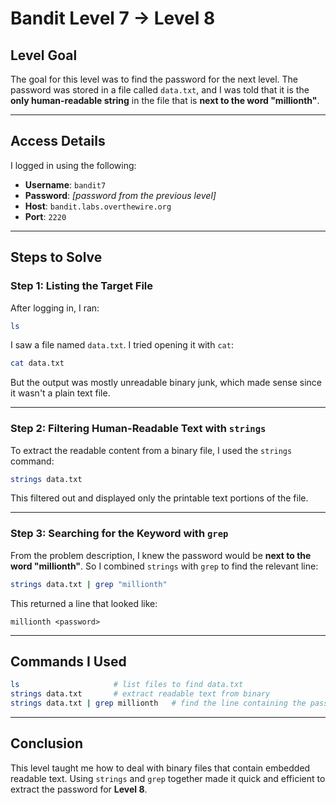 # Bandit Level 7 → Level 8

## Level Goal

The goal for this level was to find the password for the next level. The password was stored in a file called `data.txt`, and I was told that it is the **only human-readable string** in the file that is **next to the word "millionth"**.

---

## Access Details

I logged in using the following:

- **Username**: `bandit7`  
- **Password**: *[password from the previous level]*  
- **Host**: `bandit.labs.overthewire.org`  
- **Port**: `2220`

---

## Steps to Solve

### Step 1: Listing the Target File

After logging in, I ran:

```bash
ls
```

I saw a file named `data.txt`. I tried opening it with `cat`:

```bash
cat data.txt
```

But the output was mostly unreadable binary junk, which made sense since it wasn't a plain text file.

---

### Step 2: Filtering Human-Readable Text with `strings`

To extract the readable content from a binary file, I used the `strings` command:

```bash
strings data.txt
```

This filtered out and displayed only the printable text portions of the file.

---

### Step 3: Searching for the Keyword with `grep`

From the problem description, I knew the password would be **next to the word "millionth"**. So I combined `strings` with `grep` to find the relevant line:

```bash
strings data.txt | grep "millionth"
```

This returned a line that looked like:

```
millionth <password>
```

---

## Commands I Used

```bash
ls                     # list files to find data.txt
strings data.txt       # extract readable text from binary
strings data.txt | grep millionth   # find the line containing the password
```

---

## Conclusion

This level taught me how to deal with binary files that contain embedded readable text. Using `strings` and `grep` together made it quick and efficient to extract the password for **Level 8**.

